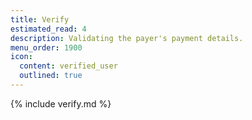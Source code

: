 ```yaml
---
title: Verify
estimated_read: 4
description: Validating the payer's payment details.
menu_order: 1900
icon:
  content: verified_user
  outlined: true
---
```


{% include verify.md %}
